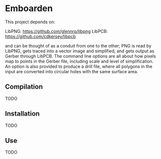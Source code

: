 Emboarden
=========

This project depends on:

  LibPNG: https://github.com/glennrp/libpng
  LibPCB: https://github.com/cdkersey/libpcb

and can be thought of as a conduit from one to the other; PNG is read by
LibPNG, gets traced into a vector image and simplified, and gets output as
Gerber through LibPCB. The command line options are all about how pixels map to
points in the Gerber file, including scale and level of simplification. An
option is also provided to produce a drill file, where all polygons in the input are converted into circular holes with the same surface area.

Compilation
-----------

TODO

Installation
------------

TODO

Use
---

TODO
